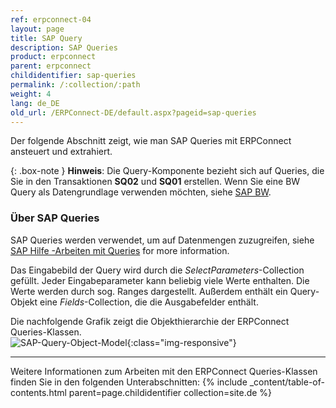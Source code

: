 ```yaml
---
ref: erpconnect-04
layout: page
title: SAP Query
description: SAP Queries
product: erpconnect
parent: erpconnect
childidentifier: sap-queries
permalink: /:collection/:path
weight: 4
lang: de_DE
old_url: /ERPConnect-DE/default.aspx?pageid=sap-queries
---
```


Der folgende Abschnitt zeigt, wie man SAP Queries mit ERPConnect ansteuert und extrahiert.

{: .box-note }
**Hinweis**: Die Query-Komponente bezieht sich auf Queries, die Sie in den Transaktionen **SQ02** und **SQ01** erstellen.
Wenn Sie eine BW Query als Datengrundlage verwenden möchten, siehe [SAP BW](./sap-bw).

### Über SAP Queries

SAP Queries werden verwendet, um auf Datenmengen zuzugreifen, siehe [SAP Hilfe -Arbeiten mit Queries](https://help.sap.com/viewer/b1c834a22d05483b8a75710743b5ff26/7.51.6/de-DE/0e05493bbccf41a79caed7099c82bd48.html) for more information.


Das Eingabebild der Query wird durch die *SelectParameters*-Collection gefüllt. 
Jeder Eingabeparameter kann beliebig viele Werte enthalten. 
Die Werte werden durch sog. Ranges dargestellt. 
Außerdem enthält ein Query-Objekt eine *Fields*-Collection, die die Ausgabefelder enthält. 

Die nachfolgende Grafik zeigt die Objekthierarchie der ERPConnect Queries-Klassen. <br>
![SAP-Query-Object-Model](/img/content/SAP-Query-Object-Model.png){:class="img-responsive"}

*****
Weitere Informationen zum Arbeiten mit den ERPConnect Queries-Klassen finden Sie in den folgenden Unterabschnitten:
{% include _content/table-of-contents.html parent=page.childidentifier collection=site.de %}
